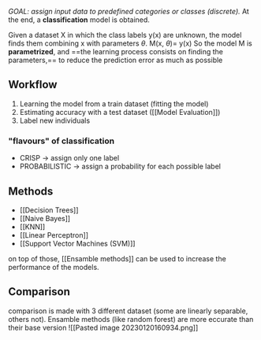 _GOAL: assign input data to predefined categories or classes (discrete)._
At the end, a **classification** model is obtained. 

Given a dataset X in which the class labels y(x) are unknown, the model finds them combining x with parameters $\theta$.
M(x, $\theta$)= y(x)
So the model M is **parametrized**, and ==the learning process consists on finding the parameters,== to reduce the prediction error as much as possible

## Workflow
1. Learning the model from a train dataset (fitting the model)
2. Estimating accuracy with a test dataset ([[Model Evaluation]])
3. Label new individuals 

### "flavours" of classification
- CRISP -> assign only one label 
- PROBABILISTIC -> assign a probability for each possible label

## Methods
- [[Decision Trees]]
- [[Naive Bayes]]
- [[KNN]]
- [[Linear Perceptron]]
- [[Support Vector Machines (SVM)]]

on top of those, [[Ensamble methods]] can be used to increase the performance of the models.

## Comparison
comparison is made with 3 different dataset (some are linearly separable, others not). Ensamble methods (like random forest) are more eccurate than their base version
![[Pasted image 20230120160934.png]]